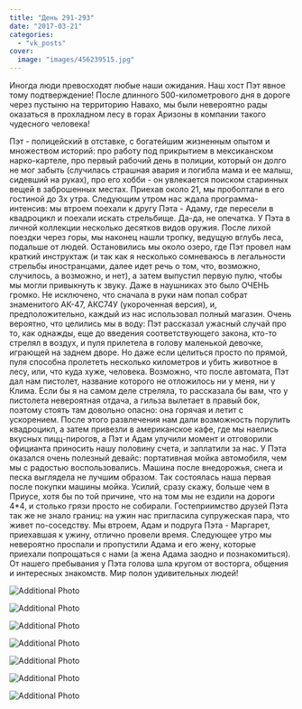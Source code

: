 ```yaml
---
title: "День 291-293"
date: "2017-03-21"
categories: 
  - "vk_posts"
cover:
  image: "images/456239515.jpg"
---
```


Иногда люди превосходят любые наши ожидания. Наш хост Пэт явное тому подтверждение! После длинного 500-километрового дня в дороге через пустыню на территорию Навахо, мы были невероятно рады оказаться в прохладном лесу в горах Аризоны в компании такого чудесного человека!

<!--more-->

Пэт - полицейский в отставке, с богатейшим жизненным опытом и множеством историй: про работу под прикрытием в мексиканском нарко-картеле, про первый рабочий день в полиции, который он долго не мог забыть (случилась страшная авария и погибла мама и ее малыш, сидевший на руках), про его хобби - он увлекается поиском старинных вещей в заброшенных местах. Приехав около 21, мы проболтали в его гостиной до 3х утра. Следующим утром нас ждала программа-интенсив: мы втроем поехали к другу Пэта - Адаму, где пересели в квадроцикл и поехали искать стрельбище. Да-да, не опечатка. У Пэта в личной коллекции несколько десятков видов оружия. После лихой поездки через горы, мы наконец нашли тропку, ведущую вглубь леса, подальше от людей. Остановились мы около озеро, где Пэт провел нам краткий инструктаж (и так как я несколько сомневаюсь в легальности стрельбы иностранцами, далее идет речь о том, что, возможно, случилось, а возможно, и нет), а затем выпустил первую пулю, чтобы мы могли привыкнуть к звуку. Даже в наушниках это было ОЧЕНЬ громко. Не исключено, что сначала в руки нам попал собрат знаменитого АК-47, АКС74У (укороченная версия), и, предположительно, каждый из нас использовал полный магазин. Очень вероятно, что целились мы в воду: Пэт рассказал ужасный случай про то, как однажды, еще до введения соответствующего закона, кто-то стрелял в воздух, и пуля прилетела в голову маленькой девочке, играющей на заднем дворе. Но даже если целиться просто по прямой, пуля способна пролететь несколько километров и убить животное в лесу, или, что куда хуже, человека. Возможно, что после автомата, Пэт дал нам пистолет, название которого не отложилось ни у меня, ни у Клима. Если бы я на самом деле стреляла, то рассказала бы вам, что у пистолета невероятная отдача, а гильза вылетает в правый бок, поэтому стоять там довольно опасно: она горячая и летит с ускорением. После этого развлечения нам дали возможность порулить квадроцикл, а затем привезли в американское кафе, где мы наелись вкусных пицц-пирогов, а Пэт и Адам улучили момент и отговорили официанта приносить нашу половину счета, и заплатили за нас. У Пэта оказался очень полезный девайс: портативная мойка автомобиля, чем мы с радостью воспользовались. Машина после внедорожья, снега и песка выглядела не лучшим образом. Так состоялась наша первая после покупки машины мойка. Усилий, сразу скажу, больше чем в Приусе, хотя бы по той причине, что на том мы не ездили на дороги 4\*4, и столько грязи просто не собирали. Гостеприимство друзей Пэта так же не знало границ: на ужин нас пригласила супружеская пара, что живет по-соседству. Мы втроем, Адам и подруга Пэта - Маргарет, приехавшая к ужину, отлично провели время. Следующее утро мы невероятно проспали и пропустили Адама и его жену, которые приехали попрощаться с нами (а жена Адама заодно и познакомиться). От нашего пребывания у Пэта голова шла кругом от восторга, общения и интересных знакомств. Мир полон удивительных людей!

![Additional Photo](https://vodpop.ru/wp-content/uploads/2023/07/456239516.jpg)

![Additional Photo](https://vodpop.ru/wp-content/uploads/2023/07/456239517.jpg)

![Additional Photo](https://vodpop.ru/wp-content/uploads/2023/07/456239518.jpg)

![Additional Photo](https://vodpop.ru/wp-content/uploads/2023/07/456239519.jpg)

![Additional Photo](https://vodpop.ru/wp-content/uploads/2023/07/456239520.jpg)

![Additional Photo](https://vodpop.ru/wp-content/uploads/2023/07/456239521.jpg)

![Additional Photo](https://vodpop.ru/wp-content/uploads/2023/07/456239522.jpg)

